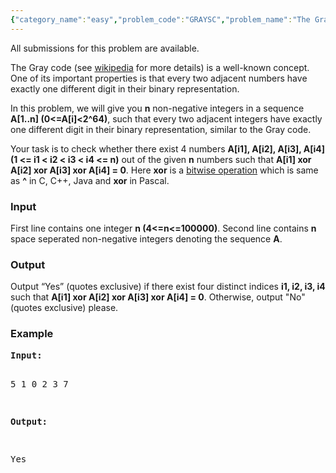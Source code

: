 ```yaml
---
{"category_name":"easy","problem_code":"GRAYSC","problem_name":"The Gray-Similar Code","languages_supported":{"0":"ADA","1":"ASM","2":"BASH","3":"BF","4":"C","5":"C99 strict","6":"CAML","7":"CLOJ","8":"CLPS","9":"CPP 4.3.2","10":"CPP 4.9.2","11":"CPP14","12":"CS2","13":"D","14":"ERL","15":"FORT","16":"FS","17":"GO","18":"HASK","19":"ICK","20":"ICON","21":"JAVA","22":"JS","23":"LISP clisp","24":"LISP sbcl","25":"LUA","26":"NEM","27":"NICE","28":"NODEJS","29":"PAS fpc","30":"PAS gpc","31":"PERL","32":"PERL6","33":"PHP","34":"PIKE","35":"PRLG","36":"PYTH","37":"PYTH 3.4","38":"RUBY","39":"SCALA","40":"SCM guile","41":"SCM qobi","42":"ST","43":"TCL","44":"TEXT","45":"WSPC"},"max_timelimit":1,"source_sizelimit":50000,"problem_author":"shangjingbo","problem_tester":"laycurse","date_added":"9-05-2012","tags":{"0":"july12","1":"medium","2":"pigeonhole","3":"search","4":"shangjingbo"},"editorial_url":"http://discuss.codechef.com/problems/GRAYSC","time":{"view_start_date":1342000207,"submit_start_date":1342000207,"visible_start_date":1341999849,"end_date":1735669800},"layout":"problem"}
---
```

<span class="solution-visible-txt">All submissions for this problem are available.</span><p>
The Gray code (see <a href="http://en.wikipedia.org/wiki/Gray_code">wikipedia</a> for more details) is a well-known concept.
One of its important properties is that every two adjacent numbers have exactly one different digit in their binary representation.
</p>
<p>
In this problem, we will give you <b>n</b> non-negative integers in a sequence <b>A[1..n] (0&lt;=A[i]&lt;2^64)</b>, such that every two adjacent integers have exactly one different digit in their binary representation, similar to the Gray code.
</p>
<p>
Your task is to check whether there exist 4 numbers <b>A[i1], A[i2], A[i3], A[i4] (1 &lt;= i1 &lt; i2 &lt; i3 &lt; i4 &lt;= n)</b> out of the given <b>n</b> numbers such that <b>A[i1] xor A[i2] xor A[i3] xor A[i4] = 0</b>. Here <b>xor</b> is a <a href="http://en.wikipedia.org/wiki/Bitwise_operation#XOR">bitwise operation</a> which is same as <b>^</b> in C, C++, Java and <b>xor</b> in Pascal.
</p>
<h3>Input</h3>
<p>First line contains one integer <b>n (4&lt;=n&lt;=100000)</b>.
Second line contains <b>n</b> space seperated non-negative integers denoting the sequence <b>A</b>.
<h3>Output</h3>
</p><p>Output “Yes” (quotes exclusive) if there exist four distinct indices <b>i1, i2, i3, i4</b> such that <b>A[i1] xor A[i2] xor A[i3] xor A[i4] = 0</b>. Otherwise, output "No" (quotes exclusive) please.
<h3>Example</h3>
<pre>
<b>Input:</b>

5
1 0 2 3 7


<b>Output:</b>

Yes
</pre></p>